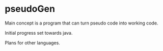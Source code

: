 # pseudoGen

Main concept is a program that can turn pseudo code into working code.

Initial progress set towards java.

Plans for other languages.
